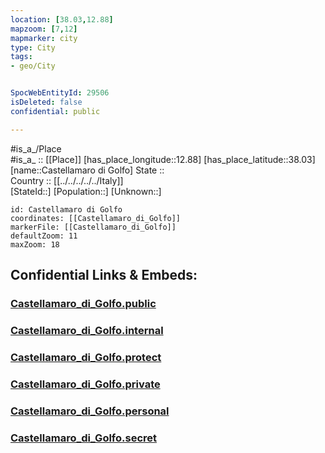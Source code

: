 ```yaml
---
location: [38.03,12.88] 
mapzoom: [7,12] 
mapmarker: city 
type: City
tags:
- geo/City


SpocWebEntityId: 29506
isDeleted: false
confidential: public

---
```

#is_a_/Place  
#is_a_ :: [[Place]] 
[has_place_longitude::12.88] 
[has_place_latitude::38.03] 
[name::Castellamaro di Golfo] 
State ::  
Country :: [[../../../../../Italy]]  
[StateId::] 
[Population::] 
[Unknown::] 


```leaflet
id: Castellamaro di Golfo
coordinates: [[Castellamaro_di_Golfo]] 
markerFile: [[Castellamaro_di_Golfo]] 
defaultZoom: 11 
maxZoom: 18
```


## Confidential Links & Embeds: 

### [Castellamaro_di_Golfo.public](/_public/\Earth\Continent\Europe\Europe~South\Italy\regions~Italy\Sicily\Trapani\CityCastellamaro_di_Golfo.public.md) 

### [Castellamaro_di_Golfo.internal](/_internal/\Earth\Continent\Europe\Europe~South\Italy\regions~Italy\Sicily\Trapani\CityCastellamaro_di_Golfo.internal.md) 

### [Castellamaro_di_Golfo.protect](/_protect/\Earth\Continent\Europe\Europe~South\Italy\regions~Italy\Sicily\Trapani\CityCastellamaro_di_Golfo.protect.md) 

### [Castellamaro_di_Golfo.private](/_private/\Earth\Continent\Europe\Europe~South\Italy\regions~Italy\Sicily\Trapani\CityCastellamaro_di_Golfo.private.md) 

### [Castellamaro_di_Golfo.personal](/_personal/\Earth\Continent\Europe\Europe~South\Italy\regions~Italy\Sicily\Trapani\CityCastellamaro_di_Golfo.personal.md) 

### [Castellamaro_di_Golfo.secret](/_secret/\Earth\Continent\Europe\Europe~South\Italy\regions~Italy\Sicily\Trapani\CityCastellamaro_di_Golfo.secret.md)

